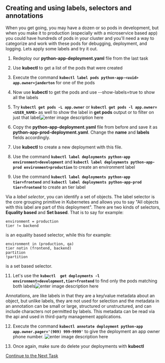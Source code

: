 ## Creating and using labels, selectors and annotations
When you get going, you may have a dozen or so pods in development, but when you make it to production (especially with a microservice based app) you could have hundreds of pods in your cluster and you'll need a way to categorize and work with these pods for debugging, deployment, and logging. Lets apply some labels and try it out.

 1. Redeploy our **python-app-deployment.yaml** file from the last task
 2. Use **kubectl** to get a list of the pods that were created
 3. Execute the command **`kubectl label pods python-app-<uuid> app.owner=janderton`** for one of the pods
 4. Now use **kubectl** to get the pods and use --show-labels=true to show all the labels
 5. Try **`kubectl get pods -L app.owner`** or **`kubectl get pods -l app.owner=<USER_NAME>`** as well to show the label in **get pods** output or to filter on just that label![enter image description here](https://github.com/Burwood/containers101/raw/master/kubernetes_lab/images/kubectl_pod_labels.png)

 6. Copy the **python-app-deployment.yaml** file from before and save it as **python-app-prod-deployment.yaml**. Change the **name** and **labels** fields accordingly.
 7. Use **kubectl** to create a new deployment with this file.
 8. Use the command **`kubectl label deployments python-app environment=development`** and **`kubectl label deployments python-app-prod environment=production`**  to create an environment label
 9. Use the command **`kubectl label deployments python-app tier=frontend`** and **`kubectl label deployments python-app-prod tier=frontend`**  to create an tier label
  
    
Via a _label selector_, you can identify a set of objects. The label selector is the core grouping primitive in Kubernetes and allows you to say "All objects with this label are part of this deployment". There are two kinds of selectors, **Equality based** and **Set based**. That is to say for example:
```
environment = production
tier != backend
```
is an equality based  selector, while this for example:
```
environment in (production, qa)
tier notin (frontend, backend)
partition
!partition
```
is a set based selector.
 
 11. Let's  use the **`kubectl  get deployments -l environment=development,tier=frontend`** to find only the pods matching both labels![enter image description here](https://github.com/Burwood/containers101/raw/master/kubernetes_lab/images/kubectl_multi_labels.png)
 
 Annotations, are like labels in that they are a key/value metadata about an object, but unlike labels, they are not used for selection and the metadata in an annotation can be small or large, structured or unstructured, and can include characters not permitted by labels. This metadata can be read via the api and used in third-party management applications. 
 
 12. Execute the command  **`kubectl annotate deployment python-app app.owner.pager='(909) 999-9999'`** to give the deployment an app owner phone number.
![enter image description here](https://github.com/Burwood/containers101/raw/master/kubernetes_lab/images/kubectl_annotations.png)

13. Once again, make sure do delete your deployments with **kubectl**

[Continue to the Next Task](https://github.com/Burwood/containers101/blob/master/kubernetes_lab/task_6.md)
